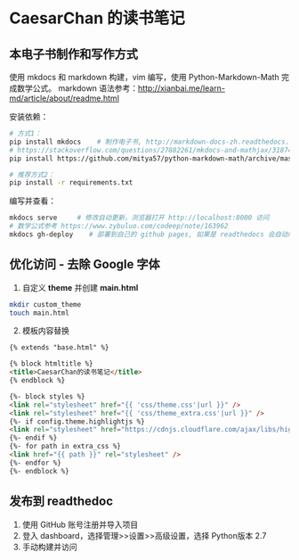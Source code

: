 # CaesarChan 的读书笔记

## 本电子书制作和写作方式
使用 mkdocs 和 markdown 构建，vim 编写，使用  Python-Markdown-Math 完成数学公式。
markdown 语法参考：http://xianbai.me/learn-md/article/about/readme.html

安装依赖：
```sh
# 方式1：
pip install mkdocs    # 制作电子书, http://markdown-docs-zh.readthedocs.io/zh_CN/latest/
# https://stackoverflow.com/questions/27882261/mkdocs-and-mathjax/31874157
pip install https://github.com/mitya57/python-markdown-math/archive/master.zip

# 推荐方式2：
pip install -r requirements.txt
```

编写并查看：
```sh
mkdocs serve     # 修改自动更新，浏览器打开 http://localhost:8000 访问
# 数学公式参考 https://www.zybuluo.com/codeep/note/163962
mkdocs gh-deploy    # 部署到自己的 github pages, 如果是 readthedocs 会自动触发构建
```

## 优化访问 - 去除 Google 字体

1. 自定义 **theme** 并创建 **main.html**
```bash
mkdir custom_theme
touch main.html
```

2. 模板内容替换
```html
{% extends "base.html" %}

{% block htmltitle %}
<title>CaesarChan的读书笔记</title>
{% endblock %}

{%- block styles %}
<link rel="stylesheet" href="{{ 'css/theme.css'|url }}" />
<link rel="stylesheet" href="{{ 'css/theme_extra.css'|url }}" />
{%- if config.theme.highlightjs %}
<link rel="stylesheet" href="https://cdnjs.cloudflare.com/ajax/libs/highlight.js/10.5.0/styles/github.min.css" />
{%- endif %}
{%- for path in extra_css %}
<link href="{{ path }}" rel="stylesheet" />
{%- endfor %}
{%- endblock %}

```

## 发布到 readthedoc

1. 使用 GitHub 账号注册并导入项目
2. 登入 dashboard，选择管理>>设置>>高级设置，选择 Python版本 2.7
3. 手动构建并访问

